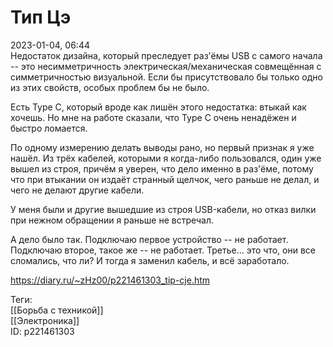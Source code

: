 Тип Цэ
=======

   
 2023-01-04, 06:44   
  Недостаток дизайна, который преследует раз'ёмы USB с самого начала -- это несимметричность электрическая/механическая совмещённая с симметричностью визуальной. Если бы присутствовало бы только одно из этих свойств, особых проблем бы не было.   
   
 Есть Type C, который вроде как лишён этого недостатка: втыкай как хочешь. Но мне на работе сказали, что Type C очень ненадёжен и быстро ломается.   
   
 По одному измерению делать выводы рано, но первый признак я уже нашёл. Из трёх кабелей, которыми я когда-либо пользовался, один уже вышел из строя, причём я уверен, что дело именно в раз'ёме, потому что при втыкании он издаёт странный щелчок, чего раньше не делал, и чего не делают другие кабели.   
   
 У меня были и другие вышедшие из строя USB-кабели, но отказ вилки при нежном обращении я раньше не встречал.   
   
 А дело было так. Подключаю первое устройство -- не работает. Подключаю второе, такое же -- не работает. Третье... это что, они все сломались, что ли? И тогда я заменил кабель, и всё заработало.   
    
 <https://diary.ru/~zHz00/p221461303_tip-cje.htm>   
   
 Теги:   
 [[Борьба с техникой]]   
 [[Электроника]]   
 ID: p221461303
